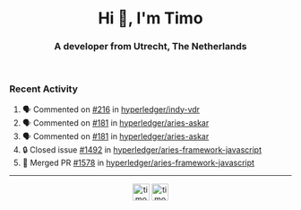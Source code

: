 <h1 align="center">Hi 👋, I'm Timo</h1>
<h3 align="center">A developer from Utrecht, The Netherlands</h3>
<br/>
<!-- https://github.com/rahuldkjain/github-profile-readme-generator --!>

<!--  <p align="left"><img src="https://github-readme-stats.vercel.app/api?username=timoglastra&show_icons=true&count_private=true&" alt="timoglastra" /></p> --!>

<!--
Github language stats
<p align="left"><img src="https://github-readme-stats.vercel.app/api/top-langs/?username=timoglastra&layout=compact" alt="timoglastra" /><p>
-->

<!-- Codestats language stats -->
<!-- <p align="left"><img src="https://codestats-readme.vercel.app/api/top-langs/?username=timoglastra&layout=compact&language_count=12" alt="timoglastra" /><p>    --!>
  
<h3>Recent Activity</h3>

<!--START_SECTION:activity-->
1. 🗣 Commented on [#216](https://github.com/hyperledger/indy-vdr/issues/216#issuecomment-1726020969) in [hyperledger/indy-vdr](https://github.com/hyperledger/indy-vdr)
2. 🗣 Commented on [#181](https://github.com/hyperledger/aries-askar/issues/181#issuecomment-1725650134) in [hyperledger/aries-askar](https://github.com/hyperledger/aries-askar)
3. 🗣 Commented on [#181](https://github.com/hyperledger/aries-askar/issues/181#issuecomment-1725414721) in [hyperledger/aries-askar](https://github.com/hyperledger/aries-askar)
4. 🔒 Closed issue [#1492](https://github.com/hyperledger/aries-framework-javascript/issues/1492) in [hyperledger/aries-framework-javascript](https://github.com/hyperledger/aries-framework-javascript)
5. 🎉 Merged PR [#1578](https://github.com/hyperledger/aries-framework-javascript/pull/1578) in [hyperledger/aries-framework-javascript](https://github.com/hyperledger/aries-framework-javascript)
<!--END_SECTION:activity-->

---

<p align="center">
<a href="https://twitter.com/timoglastra" target="blank"><img align="center" src="https://cdn.jsdelivr.net/npm/simple-icons@3.0.1/icons/twitter.svg" alt="timoglastra" height="30" width="30" /></a>
<a href="https://linkedin.com/in/timoglastra" target="blank"><img align="center" src="https://cdn.jsdelivr.net/npm/simple-icons@3.0.1/icons/linkedin.svg" alt="timoglastra" height="30" width="30" /></a>
</p>



